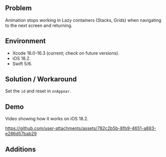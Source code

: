 ## Problem


Animation stops working in Lazy containers (Stacks, Grids) when navigating to the next screen and returning.


## Environment


- Xcode 16.0-16.3 (current; check on future versions).
- iOS 18.2.
- Swift 5/6.


## Solution / Workaround


Set the `id` and reset in `onAppear`.


## Demo


Video showing how it works on iOS 18.2.


https://github.com/user-attachments/assets/782c2b5b-8fb9-4651-a883-e286d57bab29


## Additions

